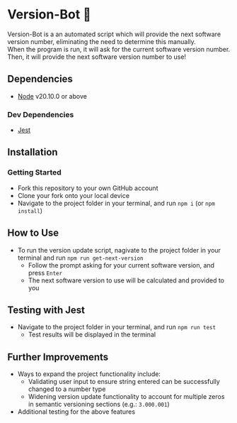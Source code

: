 # Version-Bot 🤖

Version-Bot is a an automated script which will provide the next software version number, eliminating the need to determine this manually.  
When the program is run, it will ask for the current software version number. Then, it will provide the next software version number to use!

## Dependencies

* [Node](https://nodejs.org) v20.10.0 or above

### Dev Dependencies
* [Jest](https://jestjs.io/)

## Installation

### Getting Started

* Fork this repository to your own GitHub account
* Clone your fork onto your local device
* Navigate to the project folder in your terminal, and run `npm i` (or `npm install`)

## How to Use

* To run the version update script, nagivate to the project folder in your terminal and run `npm run get-next-version`
  * Follow the prompt asking for your current software version, and press `Enter`
  * The next software version to use will be calculated and provided to you

## Testing with Jest

* Navigate to the project folder in your terminal, and run `npm run test`
  * Test results will be displayed in the terminal

## Further Improvements
* Ways to expand the project functionality include:
  * Validating user input to ensure string entered can be successfully changed to a number type
  * Widening version update functionality to account for multiple zeros in semantic versioning sections (e.g.: `3.000.001`)
* Additional testing for the above features